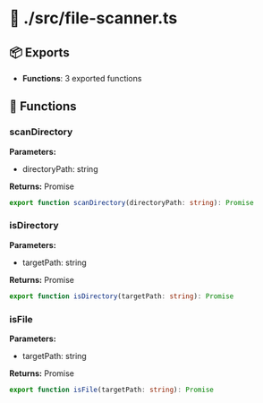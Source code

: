 # 📁 ./src/file-scanner.ts

## 📦 Exports
- **Functions**: 3 exported functions

## 🔧 Functions

### scanDirectory

**Parameters:**
- directoryPath: string

**Returns:** Promise

```typescript
export function scanDirectory(directoryPath: string): Promise
```

### isDirectory

**Parameters:**
- targetPath: string

**Returns:** Promise

```typescript
export function isDirectory(targetPath: string): Promise
```

### isFile

**Parameters:**
- targetPath: string

**Returns:** Promise

```typescript
export function isFile(targetPath: string): Promise
```
